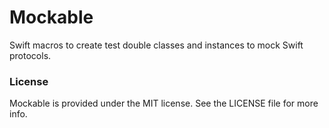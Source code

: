 # Mockable

Swift macros to create test double classes and instances to mock Swift protocols.

### License

Mockable is provided under the MIT license. See the LICENSE file for more info.
